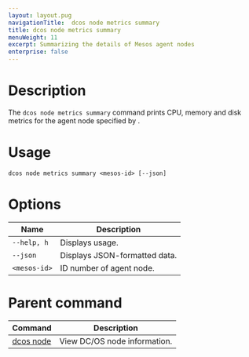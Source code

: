 ```yaml
---
layout: layout.pug
navigationTitle:  dcos node metrics summary
title: dcos node metrics summary
menuWeight: 11
excerpt: Summarizing the details of Mesos agent nodes
enterprise: false
---
```


# Description

The `dcos node metrics summary` command prints CPU, memory and disk metrics for the agent node specified by <mesos-id>.

# Usage

```
dcos node metrics summary <mesos-id> [--json]
```

# Options

| Name |  Description |
|---------|-------------|
| `--help, h`   |   Displays usage. |
| `--json`   |   Displays JSON-formatted data. |
| `<mesos-id>` | ID number of agent node. |


# Parent command

| Command | Description |
|---------|-------------|
| [dcos node](/dcos/1.12/cli/command-reference/dcos-node/) | View DC/OS node information. |

